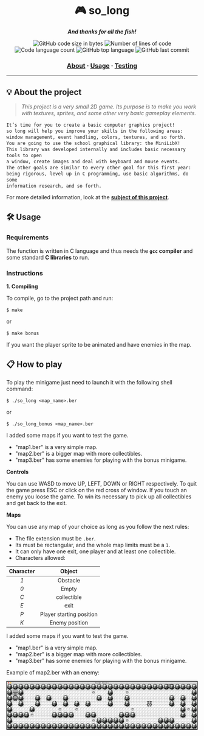 <h1 align="center">
	🎮 so_long
</h1>

<p align="center">
	<b><i>And thanks for all the fish!</i></b><br>
</p>

<p align="center">
	<img alt="GitHub code size in bytes" src="https://img.shields.io/github/languages/code-size/surfi89/so_long?color=lightblue" />
	<img alt="Number of lines of code" src="https://img.shields.io/tokei/lines/github/surfi89/so_long?color=critical" />
	<img alt="Code language count" src="https://img.shields.io/github/languages/count/surfi89/so_long?color=yellow" />
	<img alt="GitHub top language" src="https://img.shields.io/github/languages/top/surfi89/so_long?color=blue" />
	<img alt="GitHub last commit" src="https://img.shields.io/github/last-commit/surfi89/so_long?color=green" />
</p>

<h3 align="center">
	<a href="#%EF%B8%8F-about">About</a>
	<span> · </span>
	<a href="#%EF%B8%8F-usage">Usage</a>
	<span> · </span>
	<a href="#-testing">Testing</a>
</h3>

---

## 💡 About the project

> _This project is a very small 2D game.
Its purpose is to make you work with textures, sprites, and some other very basic gameplay elements._

	It’s time for you to create a basic computer graphics project!
	so long will help you improve your skills in the following areas:
	window management, event handling, colors, textures, and so forth.
	You are going to use the school graphical library: the MiniLibX!
	This library was developed internally and includes basic necessary tools to open
	a window, create images and deal with keyboard and mouse events.
	The other goals are similar to every other goal for this first year:
	being rigorous, level up in C programming, use basic algorithms, do some
	information research, and so forth. 

For more detailed information, look at the [**subject of this project**](https://github.com/Surfi89/42cursus/tree/main/Subject%20PDFs).


## 🛠️ Usage

### Requirements

The function is written in C language and thus needs the **`gcc` compiler** and some standard **C libraries** to run.

### Instructions

**1. Compiling**

To compile, go to the project path and run:

```shell
$ make
```

or

```shell
$ make bonus
```

If you want the player sprite to be animated and have enemies in the map.

## 📋 How to play

To play the minigame just need to launch it with the following shell command:

```shell
$ ./so_long <map_name>.ber
```

or

```shell
$ ./so_long_bonus <map_name>.ber
```

I added some maps if you want to test the game.
- "map1.ber" is a very simple map.
- "map2.ber" is a bigger map with more collectibles.
- "map3.ber" has some enemies for playing with the bonus minigame.

**Controls**

You can use WASD to move UP, LEFT, DOWN or RIGHT respectively.
To quit the game press ESC or click on the red cross of window.
If you touch an enemy you loose the game.
To win its necessary to pick up all collectibles and get back to the exit.

**Maps**

You can use any map of your choice as long as you follow the next rules:

* The file extension must be `.ber`.
* Its must be rectangular, and the whole map limits must be a `1`.
* It can only have one exit, one player and at least one collectible.
* Characters allowed:

|  Character  |          Object          |
|:-----------:|:------------------------:|
|     *1*     | Obstacle                 |
|     *0*     | Empty                    |
|     *C*     | collectible              |
|     *E*     | exit                     |
|     *P*     | Player starting position |
|     *K*     | Enemy position           |


I added some maps if you want to test the game.
- "map1.ber" is a very simple map.
- "map2.ber" is a bigger map with more collectibles.
- "map3.ber" has some enemies for playing with the bonus minigame.


Example of map2.ber with an enemy:


![so_long_42](https://github.com/Surfi89/so_long/blob/main/so_long_42.png)

